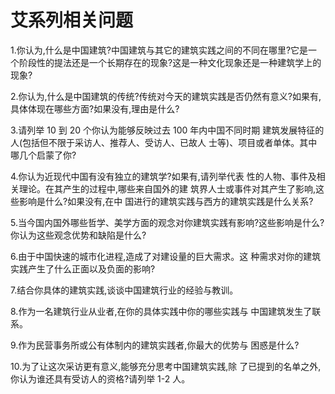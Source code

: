 # 艾系列相关问题

1.你认为,什么是中国建筑?中国建筑与其它的建筑实践之间的不同在哪里?它是一个阶段性的提法还是一个长期存在的现象?这是一种文化现象还是一种建筑学上的现象?

2.你认为,什么是中国建筑的传统?传统对今天的建筑实践是否仍然有意义?如果有,具体体现在哪些方面?如果没有,理由是什么?

3.请列举 10 到 20 个你认为能够反映过去 100 年内中国不同时期 建筑发展特征的人(包括但不限于采访人、推荐人、受访人、已故人 士等)、项目或者单体。其中哪几个启蒙了你?

4.你认为近现代中国有没有独立的建筑学?如果有,请列举代表 性的人物、事件及相关理论。在其产生的过程中,哪些来自国外的建 筑界人士或事件对其产生了影响,这些影响是什么?如果没有,在中 国进行的建筑实践与西方的建筑实践是什么关系?

5.当今国内国外哪些哲学、美学方面的观念对你建筑实践有影响?这些影响是什么?你认为这些观念优势和缺陷是什么?

6.由于中国快速的城市化进程,造成了对建设量的巨大需求。这 种需求对你的建筑实践产生了什么正面以及负面的影响?

7.结合你具体的建筑实践,谈谈中国建筑行业的经验与教训。

8.作为一名建筑行业从业者,在你的具体实践中你的哪些实践与 中国建筑发生了联系。

9.作为民营事务所或公有体制内的建筑实践者,你最大的优势与 困惑是什么?

10.为了让这次采访更有意义,能够充分思考中国建筑实践,除 了已提到的名单之外,你认为谁还具有受访人的资格?请列举 1-2 人。

